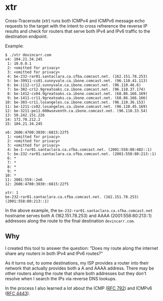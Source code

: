 xtr
====

Cross-Traceroute (xtr) runs both ICMPv4 and ICMPv6 message echo requests to the target with the intent to cross refrerence the reverse IP results and check for routers that serve both IPv4 and IPv6 traffic to the destination endpoint.

Example:
```shell
$ ./xtr devincarr.com
v4: 104.21.34.245
 1: 10.0.0.1
 2: <omitted for privacy>
 3: <omitted for privacy>
 4: be-232-rar01.santaclara.ca.sfba.comcast.net. (162.151.78.253)
 5: be-39911-cs01.sunnyvale.ca.ibone.comcast.net. (96.110.41.113)
 6: be-1112-cr12.sunnyvale.ca.ibone.comcast.net. (96.110.46.6)
 7: be-302-cr12.9greatoaks.ca.ibone.comcast.net. (96.110.37.174)
 8: be-1412-cs04.9greatoaks.ca.ibone.comcast.net. (68.86.166.169)
 9: be-1411-cr11.9greatoaks.ca.ibone.comcast.net. (68.86.166.166)
10: be-303-cr11.losangeles.ca.ibone.comcast.net. (96.110.36.153)
11: be-1211-cs02.losangeles.ca.ibone.comcast.net. (96.110.45.169)
12: be-3211-pe11.600wseventh.ca.ibone.comcast.net. (96.110.33.54)
13: 50.242.151.226
14: 172.70.212.2
15: 104.21.34.245

v6: 2606:4700:3030::6815:22f5
 1: <omitted for privacy>
 2: <omitted for privacy>
 3: <omitted for privacy>
 4: be-1-rur01.santaclara.ca.sfba.comcast.net. (2001:558:80:402::1)
 5: be-232-rar01.santaclara.ca.sfba.comcast.net. (2001:558:80:213::1)
 6: *
 7: *
 8: *
 9: *
10: *
11: 2001:559::2e6
12: 2606:4700:3030::6815:22f5

xtr: 1
be-232-rar01.santaclara.ca.sfba.comcast.net. (162.151.78.253) (2001:558:80:213::1)
```

In the above example, the `be-232-rar01.santaclara.ca.sfba.comcast.net` hostname serves both A (162.151.78.253) and AAAA (2001:558:80:213::1) addresses along the route to the final destination `devincarr.com`.

## Why

I created this tool to answer the question: "Does my route along the internet share any routers in both IPv4 and IPv6 routes?"

As it turns out, to some destinations, my ISP provides a router into their network that actually provides both a A and AAAA address. There may be other routers along the route that share both addresses but they don't resolve when I search the IPs via reverse DNS lookups.

In the process I also learned a lot about the ICMP ([RFC 792](https://datatracker.ietf.org/doc/html/rfc792)) and ICMPv6 ([RFC 4443](https://datatracker.ietf.org/doc/html/rfc4443)).